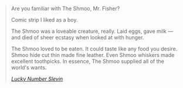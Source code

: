 > Are you familiar with The Shmoo, Mr. Fisher?
> 
> Comic strip I liked as a boy.
> 
>The Shmoo was a loveable creature, really. Laid eggs, gave milk — and died of sheer ecstasy when looked at with hunger.
> 
> The Shmoo loved to be eaten. It could taste like any food you desire. Shmoo hide cut thin made fine leather. Even Shmoo whiskers made excellent toothpicks. In essence, The Shmoo supplied
all of the world's wants. 
> <div></div>
> <cite><a href="https://getyarn.io/yarn-story/25f74b69-10e0-4d50-a286-8ac358ba1f6c">Lucky Number Slevin</a></cite>
